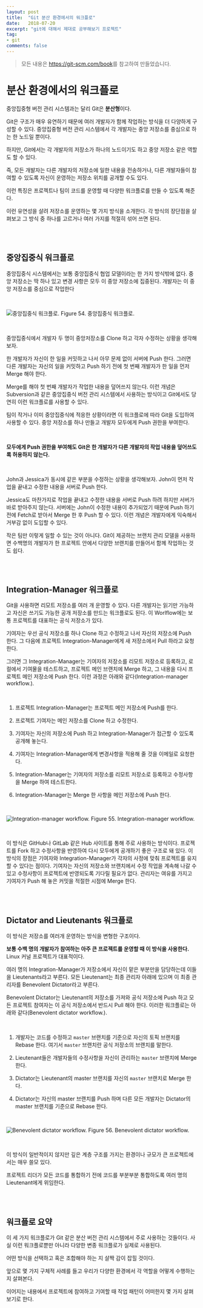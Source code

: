 ```yaml
---
layout: post
title:  "Git 분산 환경에서의 워크플로"
date:   2018-07-20
excerpt: "git에 대해서 제대로 공부해보기 프로젝트"
tag:
- git
comments: false
---
```


> 모든 내용은 <https://git-scm.com/book>를 참고하여 만들었습니다.

# **분산 환경에서의 워크플로**

중앙집중형 버전 관리 시스템과는 달리 Git은 **분산형**이다.

Git은 구조가 매우 유연하기 때문에 여러 개발자가 함께 작업하는 방식을 더 다양하게 구성할 수 있다. 중앙집중형 버전 관리 시스템에서 각 개발자는 중앙 저장소를 중심으로 하는 한 노드일 뿐이다.

하지만, Git에서는 각 개발자의 저장소가 하나의 노드이기도 하고 중앙 저장소 같은 역할도 할 수 있다.

즉, 모든 개발자는 다른 개발자의 저장소에 일한 내용을 전송하거나, 다른 개발자들이 참여할 수 있도록 자신이 운영하는 저장소 위치를 공개할 수도 있다.

이런 특징은 프로젝트나 팀이 코드를 운영할 때 다양한 워크플로를 만들 수 있도록 해준다.

이런 유연성을 살려 저장소를 운영하는 몇 가지 방식을 소개한다. 각 방식의 장단점을 살펴보고 그 방식 중 하나를 고르거나 여러 가지를 적절히 섞어 쓰면 된다.

<br>
<br>

## 중앙집중식 워크플로

중앙집중식 시스템에서는 보통 중앙집중식 협업 모델이라는 한 가지 방식밖에 없다. 중앙 저장소는 딱 하나 있고 변경 사항은 모두 이 중앙 저장소에 집중된다. 개발자는 이 중앙 저장소를 중심으로 작업한다

<br>

![중앙집중식 워크플로.](https://git-scm.com/book/en/v2/images/centralized_workflow.png)
Figure 54. 중앙집중식 워크플로.

<br>

중앙집중식에서 개발자 두 명이 중앙저장소를 Clone 하고 각자 수정하는 상황을 생각해보자.

한 개발자가 자신이 한 일을 커밋하고 나서 아무 문제 없이 서버에 Push 한다. 그러면 다른 개발자는 자신의 일을 커밋하고 Push 하기 전에 첫 번째 개발자가 한 일을 먼저 Merge 해야 한다.

Merge를 해야 첫 번째 개발자가 작업한 내용을 덮어쓰지 않는다. 이런 개념은 Subversion과 같은 중앙집중식 버전 관리 시스템에서 사용하는 방식이고 Git에서도 당연히 이런 워크플로를 사용할 수 있다.

팀이 작거나 이미 중앙집중식에 적응한 상황이라면 이 워크플로에 따라 Git을 도입하여 사용할 수 있다. 중앙 저장소를 하나 만들고 개발자 모두에게 Push 권한을 부여한다.

<br>

**모두에게 Push 권한을 부여해도 Git은 한 개발자가 다른 개발자의 작업 내용을 덮어쓰도록 허용하지 않는다.**

<br>

John과 Jessica가 동시에 같은 부분을 수정하는 상황을 생각해보자. John이 먼저 작업을 끝내고 수정한 내용을 서버로 Push 한다.

Jessica도 마찬가지로 작업을 끝내고 수정한 내용을 서버로 Push 하려 하지만 서버가 바로 받아주지 않는다. 서버에는 John이 수정한 내용이 추가되었기 때문에 Push 하기 전에 Fetch로 받아서 Merge 한 후 Push 할 수 있다. 이런 개념은 개발자에게 익숙해서 거부감 없이 도입할 수 있다.

작은 팀만 이렇게 일할 수 있는 것이 아니다. Git이 제공하는 브랜치 관리 모델을 사용하면 수백명의 개발자가 한 프로젝트 안에서 다양한 브랜치를 만들어서 함께 작업하는 것도 쉽다.

<br>
<br>

## Integration-Manager 워크플로

Git을 사용하면 리모트 저장소를 여러 개 운영할 수 있다. 다른 개발자는 읽기만 가능하고 자신은 쓰기도 가능한 공개 저장소를 만드는 워크플로도 된다. 이 Worlflow에는 보통 프로젝트를 대표하는 공식 저장소가 있다.

기여자는 우선 공식 저장소를 하나 Clone 하고 수정하고 나서 자신의 저장소에 Push 한다. 그 다음에 프로젝트 Integration-Manager에게 새 저장소에서 Pull 하라고 요청한다. 

그러면 그 Integration-Manager는 기여자의 저장소를 리모트 저장소로 등록하고, 로컬에서 기여물을 테스트하고, 프로젝트 메인 브랜치에 Merge 하고, 그 내용을 다시 프로젝트 메인 저장소에 Push 한다. 이런 과정은 아래와 같다(Integration-manager workflow.).

<br>

1. 프로젝트 Integration-Manager는 프로젝트 메인 저장소에 Push를 한다.

2. 프로젝트 기여자는 메인 저장소를 Clone 하고 수정한다.

3. 기여자는 자신의 저장소에 Push 하고 Integration-Manager가 접근할 수 있도록 공개해 놓는다.

4. 기여자는 Integration-Manager에게 변경사항을 적용해 줄 것을 이메일로 요청한다.

5. Integration-Manager는 기여자의 저장소를 리모트 저장소로 등록하고 수정사항을 Merge 하여 테스트한다.

6. Integration-Manager는 Merge 한 사항을 메인 저장소에 Push 한다.

<br>

![Integration-manager workflow.](https://git-scm.com/book/en/v2/images/integration-manager.png)
Figure 55. Integration-manager workflow.

<br>

이 방식은 GitHub나 GitLab 같은 Hub 사이트를 통해 주로 사용하는 방식이다. 프로젝트를 Fork 하고 수정사항을 반영하여 다시 모두에게 공개하기 좋은 구조로 돼 있다. 이 방식의 장점은 기여자와 Integration-Manager가 각자의 사정에 맞춰 프로젝트를 유지할 수 있다는 점이다. 기여자는 자신의 저장소와 브랜치에서 수정 작업을 계속해 나갈 수 있고 수정사항이 프로젝트에 반영되도록 기다릴 필요가 없다. 관리자는 여유를 가지고 기여자가 Push 해 놓은 커밋을 적절한 시점에 Merge 한다.

<br>
<br>

## Dictator and Lieutenants 워크플로

이 방식은 저장소를 여러개 운영하는 방식을 변형한 구조이다.

**보통 수백 명의 개발자가 참여하는 아주 큰 프로젝트를 운영할 때 이 방식을 사용한다.** Linux 커널 프로젝트가 대표적이다.

여러 명의 Integration-Manager가 저장소에서 자신이 맡은 부분만을 담당하는데 이들을 Lieutenants라고 부른다. 모든 Lieutenant는 최종 관리자 아래에 있으며 이 최종 관리자를 Benevolent Dictator라고 부른다.

Benevolent Dictator는 Lieutenant의 저장소를 가져와 공식 저장소에 Push 하고 모든 프로젝트 참여자는 이 공식 저장소에서 반드시 Pull 해야 한다. 이러한 워크플로는 아래와 같다(Benevolent dictator workflow.).

<br>

1. 개발자는 코드를 수정하고 `master` 브랜치를 기준으로 자신의 토픽 브랜치를 Rebase 한다. 여기서 `master` 브랜치란 공식 저장소의 브랜치를 말한다.

2. Lieutenant들은 개발자들의 수정사항을 자신이 관리하는 `master` 브랜치에 Merge 한다.

3. Dictator는 Lieutenant의 master 브랜치를 자신의 `master` 브랜치로 Merge 한다.

4. Dictator는 자신의 master 브랜치를 Push 하며 다른 모든 개발자는 Dictator의 master 브랜치를 기준으로 Rebase 한다.

<br>

![Benevolent dictator workflow.](https://git-scm.com/book/en/v2/images/benevolent-dictator.png)
Figure 56. Benevolent dictator workflow.

<br>

이 방식이 일반적이지 않지만 깊은 계층 구조를 가지는 환경이나 규모가 큰 프로젝트에서는 매우 쓸모 있다. 

프로젝트 리더가 모든 코드를 통합하기 전에 코드를 부분부분 통합하도록 여러 명의 Lieutenant에게 위임한다.

<br>
<br>

## 워크플로 요약

이 세 가지 워크플로가 Git 같은 분산 버전 관리 시스템에서 주로 사용하는 것들이다. 사실 이런 워크플로뿐만 아니라 다양한 변종 워크플로가 실제로 사용된다.

어떤 방식을 선택하고 혹은 조합해야 하는 지 살짝 감이 잡힐 것이다.

앞으로 몇 가지 구체적 사례를 들고 우리가 다양한 환경에서 각 역할을 어떻게 수행하는지 살펴본다.

이어지는 내용에서 프로젝트에 참여하고 기여할 때 작업 패턴이 어떠한지 몇 가지 살펴보기로 한다.